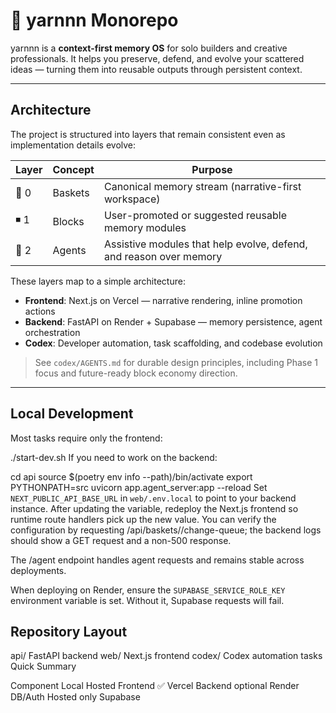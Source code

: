 # 🧶 yarnnn Monorepo  

yarnnn is a **context-first memory OS** for solo builders and creative professionals. It helps you preserve, defend, and evolve your scattered ideas — turning them into reusable outputs through persistent context.

---

## Architecture  

The project is structured into layers that remain consistent even as implementation details evolve:

| Layer | Concept | Purpose |
|--------|---------|---------|
| 🧺 0 | Baskets | Canonical memory stream (narrative-first workspace) |
| ◾ 1 | Blocks | User-promoted or suggested reusable memory modules |
| 🤖 2 | Agents | Assistive modules that help evolve, defend, and reason over memory |

These layers map to a simple architecture:

- **Frontend**: Next.js on Vercel — narrative rendering, inline promotion actions
- **Backend**: FastAPI on Render + Supabase — memory persistence, agent orchestration
- **Codex**: Developer automation, task scaffolding, and codebase evolution  

> See `codex/AGENTS.md` for durable design principles, including Phase 1 focus and future-ready block economy direction.

---

## Local Development  

Most tasks require only the frontend:

./start-dev.sh
If you need to work on the backend:

cd api
source $(poetry env info --path)/bin/activate
export PYTHONPATH=src
uvicorn app.agent_server:app --reload
Set `NEXT_PUBLIC_API_BASE_URL` in `web/.env.local` to point to your backend instance.
After updating the variable, redeploy the Next.js frontend so runtime route handlers pick up the new value.
You can verify the configuration by requesting /api/baskets/<id>/change-queue; the backend logs should show a GET request and a non-500 response.

The /agent endpoint handles agent requests and remains stable across deployments.

When deploying on Render, ensure the `SUPABASE_SERVICE_ROLE_KEY` environment
variable is set. Without it, Supabase requests will fail.

## Repository Layout

api/   FastAPI backend
web/   Next.js frontend
codex/ Codex automation tasks
Quick Summary

Component	Local	Hosted
Frontend	✅	Vercel
Backend	optional	Render
DB/Auth	Hosted only	Supabase